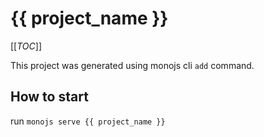 # {{ project_name }}

[[_TOC_]]

This project was generated using monojs cli `add` command.

## How to start

run `monojs serve {{ project_name }}`
